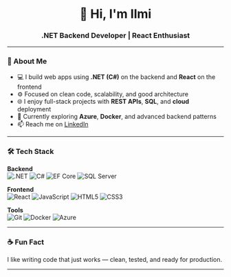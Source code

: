 <h1 align="center">👋 Hi, I'm Ilmi</h1>
<h3 align="center">.NET Backend Developer | React Enthusiast</h3>

---

### 🧠 About Me

- 💻 I build web apps using **.NET (C#)** on the backend and **React** on the frontend  
- ⚙️ Focused on clean code, scalability, and good architecture  
- 🌐 I enjoy full-stack projects with **REST APIs**, **SQL**, and **cloud** deployment  
- 🎯 Currently exploring **Azure**, **Docker**, and advanced backend patterns  
- 📫 Reach me on [LinkedIn](https://www.linkedin.com/in/ilmi-aliev/)

---

### 🛠️ Tech Stack

**Backend**  
![.NET](https://img.shields.io/badge/.NET-512BD4?style=for-the-badge&logo=dotnet&logoColor=white)
![C#](https://img.shields.io/badge/C%23-239120?style=for-the-badge&logo=c-sharp&logoColor=white)
![EF Core](https://img.shields.io/badge/Entity_Framework_Core-6DB33F?style=for-the-badge&logo=.net&logoColor=white)
![SQL Server](https://img.shields.io/badge/SQL_Server-CC2927?style=for-the-badge&logo=microsoft-sql-server&logoColor=white)

**Frontend**  
![React](https://img.shields.io/badge/React-20232A?style=for-the-badge&logo=react&logoColor=61DAFB)
![JavaScript](https://img.shields.io/badge/JavaScript-F7DF1E?style=for-the-badge&logo=javascript&logoColor=black)
![HTML5](https://img.shields.io/badge/HTML5-E34F26?style=for-the-badge&logo=html5&logoColor=white)
![CSS3](https://img.shields.io/badge/CSS3-1572B6?style=for-the-badge&logo=css3&logoColor=white)

**Tools**  
![Git](https://img.shields.io/badge/Git-F05032?style=for-the-badge&logo=git&logoColor=white)
![Docker](https://img.shields.io/badge/Docker-2496ED?style=for-the-badge&logo=docker&logoColor=white)
![Azure](https://img.shields.io/badge/Azure-0078D4?style=for-the-badge&logo=microsoft-azure&logoColor=white)

---

### ☕ Fun Fact

I like writing code that just works — clean, tested, and ready for production.

---

